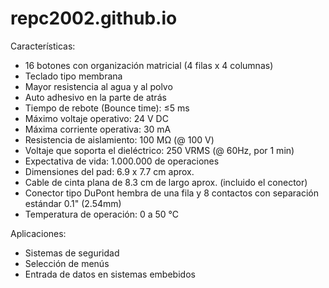 # repc2002.github.io
Características:
- 16 botones con organización matricial (4 filas x 4 columnas)
- Teclado tipo membrana
- Mayor resistencia al agua y al polvo
- Auto adhesivo en la parte de atrás
- Tiempo de rebote (Bounce time): ≤5 ms
- Máximo voltaje operativo: 24 V DC
- Máxima corriente operativa: 30 mA
- Resistencia de aislamiento: 100 MΩ (@ 100 V)
- Voltaje que soporta el dieléctrico: 250 VRMS (@ 60Hz, por 1 min)
- Expectativa de vida: 1.000.000 de operaciones
- Dimensiones del pad: 6.9 x 7.7 cm aprox.
- Cable de cinta plana de 8.3 cm de largo aprox. (incluido el conector)
- Conector tipo DuPont hembra de una fila y 8 contactos con separación estándar 0.1" (2.54mm)
- Temperatura de operación: 0 a 50 °C
 

Aplicaciones:
- Sistemas de seguridad
- Selección de menús
- Entrada de datos en sistemas embebidos
